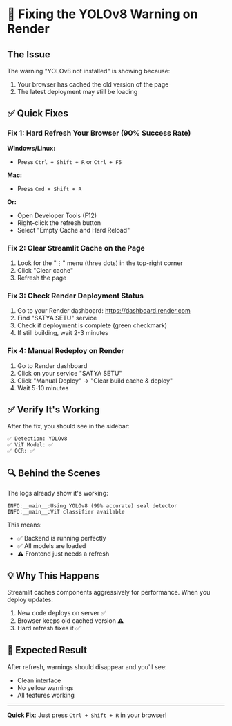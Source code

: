 # 🔧 Fixing the YOLOv8 Warning on Render

## The Issue
The warning "YOLOv8 not installed" is showing because:
1. Your browser has cached the old version of the page
2. The latest deployment may still be loading

## ✅ Quick Fixes

### Fix 1: Hard Refresh Your Browser (90% Success Rate)
**Windows/Linux:**
- Press `Ctrl + Shift + R` or `Ctrl + F5`

**Mac:**
- Press `Cmd + Shift + R`

**Or:**
- Open Developer Tools (F12)
- Right-click the refresh button
- Select "Empty Cache and Hard Reload"

### Fix 2: Clear Streamlit Cache on the Page
1. Look for the "⋮" menu (three dots) in the top-right corner
2. Click "Clear cache"
3. Refresh the page

### Fix 3: Check Render Deployment Status
1. Go to your Render dashboard: https://dashboard.render.com
2. Find "SATYA SETU" service
3. Check if deployment is complete (green checkmark)
4. If still building, wait 2-3 minutes

### Fix 4: Manual Redeploy on Render
1. Go to Render dashboard
2. Click on your service "SATYA SETU"
3. Click "Manual Deploy" → "Clear build cache & deploy"
4. Wait 5-10 minutes

## ✅ Verify It's Working

After the fix, you should see in the sidebar:
```
✅ Detection: YOLOv8
✅ ViT Model: ✅
✅ OCR: ✅
```

## 🔍 Behind the Scenes

The logs already show it's working:
```
INFO:__main__:Using YOLOv8 (99% accurate) seal detector
INFO:__main__:ViT classifier available
```

This means:
- ✅ Backend is running perfectly
- ✅ All models are loaded
- ⚠️ Frontend just needs a refresh

## 💡 Why This Happens

Streamlit caches components aggressively for performance. When you deploy updates:
1. New code deploys on server ✅
2. Browser keeps old cached version ⚠️
3. Hard refresh fixes it ✅

## 🎯 Expected Result

After refresh, warnings should disappear and you'll see:
- Clean interface
- No yellow warnings
- All features working

---

**Quick Fix**: Just press `Ctrl + Shift + R` in your browser!
